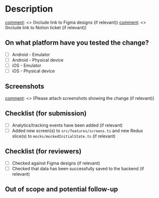 # Description

[comment]: <> (Description of the feature or fix)
[comment]: <> (Include link to Figma designs (if relevant))
[comment]: <> (Include link to Notion ticket (if relevant))

## On what platform have you tested the change?

- [ ] Android - Emulator
- [ ] Android - Physical device
- [ ] iOS - Emulator
- [ ] iOS - Physical device

## Screenshots

[comment]: <> (Please attach screenshots showing the change (if relevant))

## Checklist (for submission)

- [ ] Analytics/tracking events have been added (if relevant)
- [ ] Added new screen(s) to `src/features/screens.ts` and new Redux slice(s) to `mocks/mockedInitialState.ts` (if relevant)

## Checklist (for reviewers)

- [ ] Checked against Figma designs (if relevant)
- [ ] Checked that data has been successfully saved to the backend (if relevant)

## Out of scope and potential follow-up

[comment]: <> (_Are there any related changes that you plan to do in a follow-up PR or voluntarily excluded from the scope?_)

